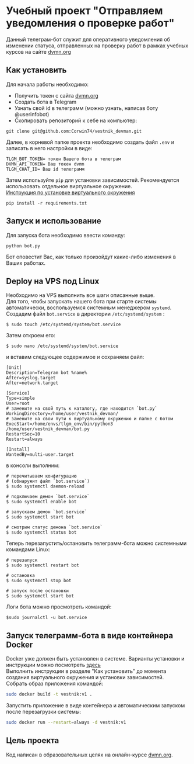 # Учебный проект "Отправляем уведомления о проверке работ"

Данный телеграм-бот служит для оперативного уведомления об изменении статуса, отправленных на проверку работ в рамках учебных курсов на сайте [dvmn.org](https://dvmn.org/)
## Как установить
Для начала работы необходимо:

- Получить токен с сайта [dvmn.org](https://dvmn.org/api/docs/)
- Cоздать бота в Telegram
- Узнать свой id в телеграмм (можно узнать, написав боту @userinfobot)
- Скопировать репозиторий к себе на компьютер:
```
git clone git@github.com:Corwin74/vestnik_devman.git
```
Далее, в корневой папке проекта необходимо создать файл `.env` и записать в него настройки в виде:
```
TLGM_BOT_TOKEN= токен Вашего бота в телеграм
DVMN_API_TOKEN= Ваш токен dvmn
TLGM_CHAT_ID= Ваш id телеграмм
```
Затем используйте `pip` для установки зависимостей. Рекомендуется использовать отдельное виртуальное окружение.  
[Инструкция по установке виртуального окружения](https://dvmn.org/encyclopedia/pip/pip_virtualenv/)
```
pip install -r requirements.txt
```
## Запуск и использование
Для запуска бота необходимо ввести команду:
```
python bot.py
```
Бот оповестит Вас, как только произойдут какие-либо изменения в Ваших работах.
## Deploy на VPS под Linux
Необходимо на VPS выполнить все шаги описанные выше.  
Для того, чтобы запускать нашего бота при старте системы автоматически, воспользуемся системным менеджером `systemd`.  
Создадим файл `bot.service` в директории `/etc/systemd/system` :
```
$ sudo touch /etc/systemd/system/bot.service
```
Затем откроем его:
```
$ sudo nano /etc/systemd/system/bot.service
```
и вставим следующее содержимое и сохраняем файл:
```
[Unit]
Description=Telegram bot %name%
After=syslog.target
After=network.target

[Service]
Type=simple
User=root
# замените на свой путь к каталогу, где находится `bot.py`
WorkingDirectory=/home/user/vestnik_devman/
# замените на свои пути к виртуальному окружению и папке с ботом
ExecStart=/home/envs/tlgm_env/bin/python3 /home/user/vestnik_devman/bot.py
RestartSec=10
Restart=always

[Install]
WantedBy=multi-user.target
```
в консоли выполним:
```
# перечитываем конфигурацию 
# (обнаружит файл `bot.service`)
$ sudo systemctl daemon-reload

# подключаем демон `bot.service`
$ sudo systemctl enable bot

# запускаем демон `bot.service`
$ sudo systemctl start bot

# смотрим статус демона `bot.service`
$ sudo systemctl status bot
```
Теперь перезапустить/остановить телеграмм-бота можно системными командами Linux:
```
# перезапуск
$ sudo systemctl restart bot

# остановка
$ sudo systemctl stop bot

# запуск после остановки
$ sudo systemctl start bot
```
Логи бота можно просмотреть командой:
```
$sudo journalctl -u bot.service
```

## Запуск телеграмм-бота в виде контейнера Docker

Docker уже должен быть установлен в системе. Варианты установки и инструкции можно посмотреть [здесь](https://docs.docker.com/)  
Выполнить инструкции в разделе "Как установить" до момента создания виртуального окружения и установки зависимостей.  
Собрать образ приложения командой:
```sh
sudo docker build -t vestnik:v1 .
```
Запустить приложение в виде контейнера и автоматическим запуском после перезагрузки системы:
```sh
sudo docker run --restart=always -d vestnik:v1
```
## Цель проекта
Код написан в образовательных целях на онлайн-курсе [dvmn.org](https://dvmn.org/).
